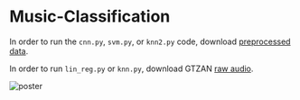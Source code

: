 # Music-Classification

In order to run the `cnn.py`, `svm.py`, or `knn2.py` code, download [preprocessed data](https://drive.google.com/file/d/12mCgkvbmissLh2Vop0bp_t98G8QCaV1E/view?usp=sharing).

In order to run `lin_reg.py` or `knn.py`, download GTZAN [raw audio](https://drive.google.com/open?id=0B0NEMdSW1_-IZnM5cVRSWnk5cVk).

![poster](https://github.com/elipugh/Music-Classification/blob/master/CS229_Poster.png)
